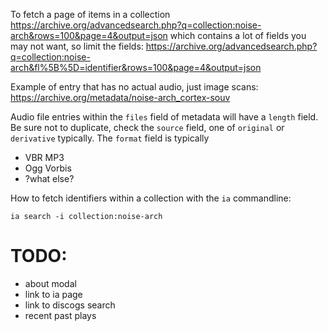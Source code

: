 
To fetch a page of items in a collection
https://archive.org/advancedsearch.php?q=collection:noise-arch&rows=100&page=4&output=json
which contains a lot of fields you may not want, so limit the fields:
https://archive.org/advancedsearch.php?q=collection:noise-arch&fl%5B%5D=identifier&rows=100&page=4&output=json

Example of entry that has no actual audio, just image scans:
https://archive.org/metadata/noise-arch_cortex-souv

Audio file entries within the `files` field of metadata will have a `length` 
field. Be sure not to duplicate, check the `source` field, one of `original` or 
`derivative` typically. The `format` field is typically 
* VBR MP3
* Ogg Vorbis
* ?what else?

How to fetch identifiers within a collection with the `ia` commandline:

```
ia search -i collection:noise-arch 
```


# TODO: 

* about modal
* link to ia page
* link to discogs search
* recent past plays
